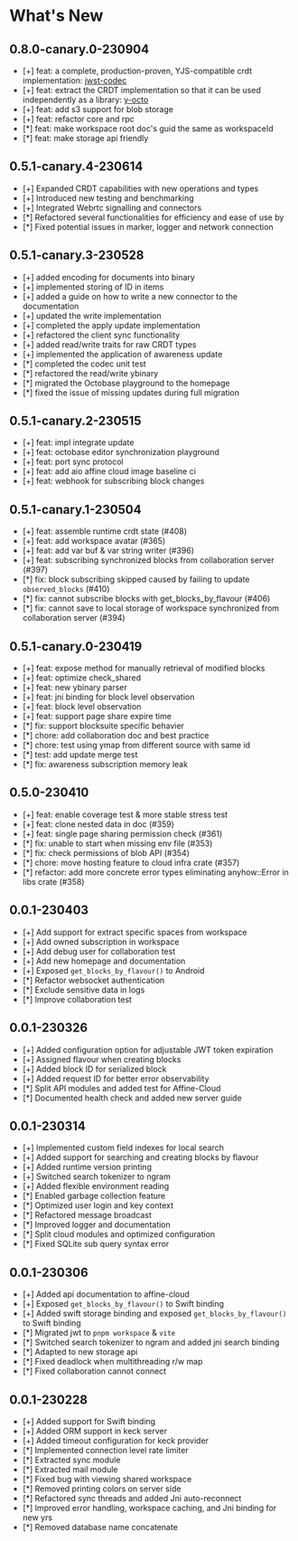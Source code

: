# What's New

## 0.8.0-canary.0-230904

-   [+] feat: a complete, production-proven, YJS-compatible crdt implementation: [jwst-codec](https://github.com/toeverything/OctoBase/tree/p20230904/libs/jwst-codec)
-   [+] feat: extract the CRDT implementation so that it can be used independently as a library: [y-octo](https://github.com/toeverything/y-octo)
-   [+] feat: add s3 support for blob storage
-   [+] feat: refactor core and rpc
-   [*] feat: make workspace root doc's guid the same as workspaceId
-   [*] feat: make storage api friendly

## 0.5.1-canary.4-230614

-   [+] Expanded CRDT capabilities with new operations and types
-   [+] Introduced new testing and benchmarking
-   [+] Integrated Webrtc signalling and connectors
-   [*] Refactored several functionalities for efficiency and ease of use by
-   [*] Fixed potential issues in marker, logger and network connection

## 0.5.1-canary.3-230528

-   [+] added encoding for documents into binary
-   [+] implemented storing of ID in items
-   [+] added a guide on how to write a new connector to the documentation
-   [+] updated the write implementation
-   [+] completed the apply update implementation
-   [+] refactored the client sync functionality
-   [+] added read/write traits for raw CRDT types
-   [+] implemented the application of awareness update
-   [*] completed the codec unit test
-   [*] refactored the read/write ybinary
-   [*] migrated the Octobase playground to the homepage
-   [*] fixed the issue of missing updates during full migration

## 0.5.1-canary.2-230515

-   [+] feat: impl integrate update
-   [+] feat: octobase editor synchronization playground
-   [+] feat: port sync protocol
-   [+] feat: add aio affine cloud image baseline ci
-   [+] feat: webhook for subscribing block changes

## 0.5.1-canary.1-230504

-   [+] feat: assemble runtime crdt state (#408)
-   [+] feat: add workspace avatar (#365)
-   [+] feat: add var buf & var string writer (#396)
-   [+] feat: subscribing synchronized blocks from collaboration server (#397)
-   [*] fix: block subscribing skipped caused by failing to update `observed_blocks` (#410)
-   [*] fix: cannot subscribe blocks with get_blocks_by_flavour (#406)
-   [*] fix: cannot save to local storage of workspace synchronized from collaboration server (#394)

## 0.5.1-canary.0-230419

-   [+] feat: expose method for manually retrieval of modified blocks
-   [+] feat: optimize check_shared
-   [+] feat: new ybinary parser
-   [+] feat: jni binding for block level observation
-   [+] feat: block level observation
-   [+] feat: support page share expire time
-   [*] fix: support blocksuite specific behavier
-   [*] chore: add collaboration doc and best practice
-   [*] chore: test using ymap from different source with same id
-   [*] test: add update merge test
-   [*] fix: awareness subscription memory leak

## 0.5.0-230410

-   [+] feat: enable coverage test & more stable stress test
-   [+] feat: clone nested data in doc (#359)
-   [+] feat: single page sharing permission check (#361)
-   [*] fix: unable to start when missing env file (#353)
-   [*] fix: check permissions of blob API (#354)
-   [*] chore: move hosting feature to cloud infra crate (#357)
-   [*] refactor: add more concrete error types eliminating anyhow::Error in libs crate (#358)

## 0.0.1-230403

-   [+] Add support for extract specific spaces from workspace
-   [+] Add owned subscription in workspace
-   [+] Add debug user for collaboration test
-   [+] Add new homepage and documentation
-   [+] Exposed `get_blocks_by_flavour()` to Android
-   [*] Refactor websocket authentication
-   [*] Exclude sensitive data in logs
-   [*] Improve collaboration test

## 0.0.1-230326

-   [+] Added configuration option for adjustable JWT token expiration
-   [+] Assigned flavour when creating blocks
-   [+] Added block ID for serialized block
-   [+] Added request ID for better error observability
-   [*] Split API modules and added test for Affine-Cloud
-   [*] Documented health check and added new server guide

## 0.0.1-230314

-   [+] Implemented custom field indexes for local search
-   [+] Added support for searching and creating blocks by flavour
-   [+] Added runtime version printing
-   [+] Switched search tokenizer to ngram
-   [+] Added flexible environment reading
-   [*] Enabled garbage collection feature
-   [*] Optimized user login and key context
-   [*] Refactored message broadcast
-   [*] Improved logger and documentation
-   [*] Split cloud modules and optimized configuration
-   [*] Fixed SQLite sub query syntax error

## 0.0.1-230306

-   [+] Added api documentation to affine-cloud
-   [+] Exposed `get_blocks_by_flavour()` to Swift binding
-   [+] Added swift storage binding and exposed `get_blocks_by_flavour()` to Swift binding
-   [*] Migrated jwt to `pnpm workspace` & `vite`
-   [*] Switched search tokenizer to ngram and added jni search binding
-   [*] Adapted to new storage api
-   [*] Fixed deadlock when multithreading r/w map
-   [*] Fixed collaboration cannot connect

## 0.0.1-230228

-   [+] Added support for Swift binding
-   [+] Added ORM support in keck server
-   [+] Added timeout configuration for keck provider
-   [*] Implemented connection level rate limiter
-   [*] Extracted sync module
-   [*] Extracted mail module
-   [*] Fixed bug with viewing shared workspace
-   [*] Removed printing colors on server side
-   [*] Refactored sync threads and added Jni auto-reconnect
-   [*] Improved error handling, workspace caching, and Jni binding for new yrs
-   [*] Removed database name concatenate
